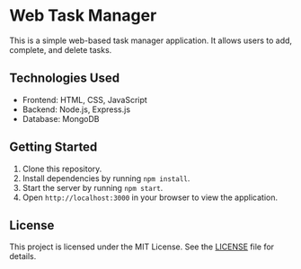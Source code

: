 # Web Task Manager

This is a simple web-based task manager application. It allows users to add, complete, and delete tasks.

## Technologies Used
- Frontend: HTML, CSS, JavaScript
- Backend: Node.js, Express.js
- Database: MongoDB

## Getting Started
1. Clone this repository.
2. Install dependencies by running `npm install`.
3. Start the server by running `npm start`.
4. Open `http://localhost:3000` in your browser to view the application.

## License
This project is licensed under the MIT License. See the [LICENSE](LICENSE) file for details.
